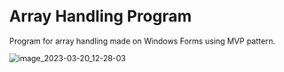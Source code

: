 # Array Handling Program

Program for array handling made on Windows Forms using MVP pattern.

![image_2023-03-20_12-28-03](https://user-images.githubusercontent.com/60883514/226313666-1a99e3f7-b748-4209-9c70-0f0313e30e4e.png)
